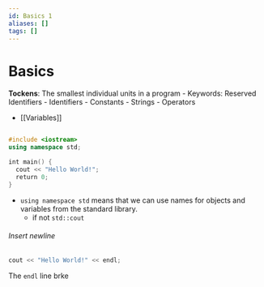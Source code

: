 ```yaml
---
id: Basics 1
aliases: []
tags: []
---
```


# Basics

**Tockens**: The smallest individual units in a program - Keywords: Reserved Identifiers - Identifiers - Constants - Strings - Operators

- [[Variables]]

```cpp

#include <iostream>
using namespace std;

int main() {
  cout << "Hello World!";
  return 0;
}
```

- `using namespace std` means that we can use names for objects and variables from the standard library.
  - if not `std::cout`

###### Insert newline

```cpp
cout << "Hello World!" << endl;
```

The `endl` line brke
